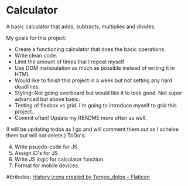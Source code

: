 # Calculator
A basic calculator that adds, subtracts, multiplies and divides.

My goals for this project:
- Create a functioning calculator that does the basic operations.
- Write clean code.
- Limit the amount of times that I repeat myself
- Use DOM manipulation as much as possible instead of writing it in HTML
- Would like to finish this project in a week but not setting any hard deadlines.
- Styling: Not going overboard but would like it to look good. Not super advanced but above basic.
- Testing of flexbox vs grid. I'm going to introduce myself to grid this project.
- Commit often! Update my README more often as well.

(I will be updating todos as I go and will comment them out as I acheive them but will not delete.)
ToDo's:
<!-- 1. Link CSS and JS files to HTML -->
<!-- 2. Basic formatting of HTML and CSS -->
<!-- 3. seperate class and id's so if one changes I dont break my code -->
4. Write psuedo-code for JS
5. Assign ID's for JS
6. Write JS logic for calculator function.
7. Format for mobile devices.






Attributes:
<a href="https://www.flaticon.com/free-icons/history" title="history icons">History icons created by Tempo_doloe - Flaticon</a>